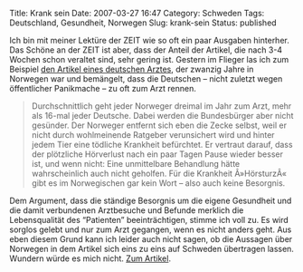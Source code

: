 Title: Krank sein
Date: 2007-03-27 16:47
Category: Schweden
Tags: Deutschland, Gesundheit, Norwegen
Slug: krank-sein
Status: published

Ich bin mit meiner Lektüre der ZEIT wie so oft ein paar Ausgaben
hinterher. Das Schöne an der ZEIT ist aber, dass der Anteil der Artikel,
die nach 3-4 Wochen schon veraltet sind, sehr gering ist. Gestern im
Flieger las ich zum Beispiel [den Artikel eines deutschen
Arztes](http://www.zeit.de/2007/08/M-Gesundheitswesen?page=all), der
zwanzig Jahre in Norwegen war und bemängelt, dass die Deutschen – nicht
zuletzt wegen öffentlicher Panikmache – zu oft zum Arzt rennen.

> Durchschnittlich geht jeder Norweger dreimal im Jahr zum Arzt, mehr
> als 16-mal jeder Deutsche. Dabei werden die Bundesbürger aber nicht
> gesünder. Der Norweger entfernt sich eben die Zecke selbst, weil er
> nicht durch wohlmeinende Ratgeber verunsichert wird und hinter jedem
> Tier eine tödliche Krankheit befürchtet. Er vertraut darauf, dass der
> plötzliche Hörverlust nach ein paar Tagen Pause wieder besser ist, und
> wenn nicht: Eine unmittelbare Behandlung hätte wahrscheinlich auch
> nicht geholfen. Für die Krankheit Â»HörsturzÂ« gibt es im Norwegischen
> gar kein Wort – also auch keine Besorgnis.

Dem Argument, dass die ständige Besorgnis um die eigene Gesundheit und
die damit verbundenen Arztbesuche und Befunde merklich die
Lebensqualität des “Patienten” beeinträchtigen, stimme ich voll zu. Es
wird sorglos gelebt und nur zum Arzt gegangen, wenn es nicht anders
geht. Aus eben diesem Grund kann ich leider auch nicht sagen, ob die
Aussagen über Norwegen in dem Artikel sich eins zu eins auf Schweden
übertragen lassen. Wundern würde es mich nicht. [Zum
Artikel](http://www.zeit.de/2007/08/M-Gesundheitswesen?page=all).


